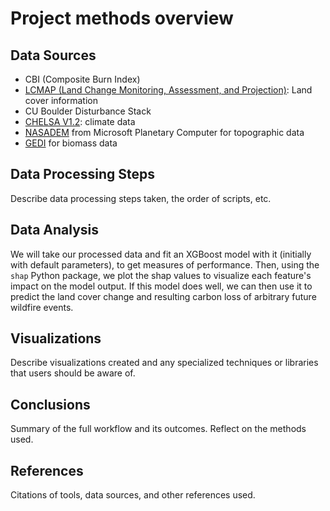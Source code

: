 # Project methods overview

## Data Sources
- CBI (Composite Burn Index)
- [LCMAP (Land Change Monitoring, Assessment, and Projection)](https://www.usgs.gov/special-topics/lcmap/data): Land cover information
- CU Boulder Disturbance Stack
- [CHELSA V1.2](https://chelsa-climate.org/downloads/): climate data
- [NASADEM](https://planetarycomputer.microsoft.com/dataset/nasadem) from Microsoft Planetary Computer for topographic data
- [GEDI](https://gedi.umd.edu/data/products/) for biomass data
  
## Data Processing Steps
Describe data processing steps taken, the order of scripts, etc.

## Data Analysis
We will take our processed data and fit an XGBoost model with it (initially with default parameters), to get measures of performance. Then, using the `shap` Python package, we plot the shap values to visualize each feature's impact on the model output. If this model does well, we can then use it to predict the land cover change and resulting carbon loss of arbitrary future wildfire events.

## Visualizations
Describe visualizations created and any specialized techniques or libraries that users should be aware of.

## Conclusions
Summary of the full workflow and its outcomes. Reflect on the methods used.

## References
Citations of tools, data sources, and other references used.
